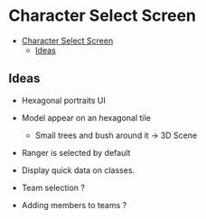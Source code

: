 # Character Select Screen

- [Character Select Screen](#character-select-screen)
  - [Ideas](#ideas)

## Ideas

- Hexagonal portraits UI
- Model appear on an hexagonal tile
  - Small trees and bush around it -> 3D Scene
- Ranger is selected by default
- Display quick data on classes.

- Team selection ?
- Adding members to teams ?
